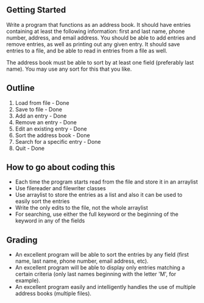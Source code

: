 ## Getting Started

Write a program that functions as an address book. It should have entries containing at least the following information: first and last name, phone number, address, and email address. You should be able to add entries and remove entries, as well as printing out any given entry. It should save entries to a file, and be able to read in entries from a file as well.

The address book must be able to sort by at least one field (preferably last name). You may use any sort for this that you like.

## Outline

1. Load from file - Done
2. Save to file - Done
3. Add an entry - Done
4. Remove an entry - Done
5. Edit an existing entry - Done
6. Sort the address book - Done
7. Search for a specific entry - Done
8. Quit - Done

## How to go about coding this

- Each time the program starts read from the file and store it in an arraylist
- Use filereader and filewriter classes
- Use arraylist to store the entries as a list and also it can be used to easily sort the entries
- Write the only edits to the file, not the whole arraylist
- For searching, use either the full keyword or the beginning of the keyword in any of the fields

## Grading

- An excellent program will be able to sort the entries by any field (first name, last name, phone number, email address, etc).
- An excellent program will be able to display only entries matching a certain criteria (only last names beginning with the letter 'M', for example).
- An excellent program easily and intelligently handles the use of multiple address books (multiple files).